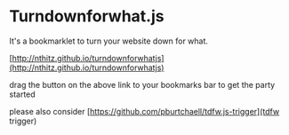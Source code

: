# Turndownforwhat.js


It's a bookmarklet to turn your website down for what.

[http://nthitz.github.io/turndownforwhatjs](http://nthitz.github.io/turndownforwhatjs)

drag the button on the above link to your bookmarks bar to get the party started

please also consider [https://github.com/pburtchaell/tdfw.js-trigger](tdfw trigger)
